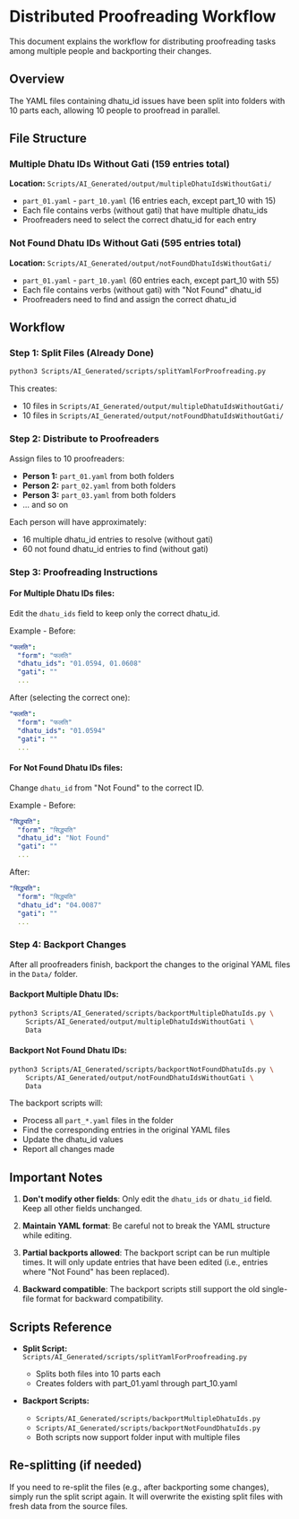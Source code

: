 # Distributed Proofreading Workflow

This document explains the workflow for distributing proofreading tasks among multiple people and backporting their changes.

## Overview

The YAML files containing dhatu_id issues have been split into folders with 10 parts each, allowing 10 people to proofread in parallel.

## File Structure

### Multiple Dhatu IDs Without Gati (159 entries total)
**Location:** `Scripts/AI_Generated/output/multipleDhatuIdsWithoutGati/`
- `part_01.yaml` - `part_10.yaml` (16 entries each, except part_10 with 15)
- Each file contains verbs (without gati) that have multiple dhatu_ids
- Proofreaders need to select the correct dhatu_id for each entry

### Not Found Dhatu IDs Without Gati (595 entries total)
**Location:** `Scripts/AI_Generated/output/notFoundDhatuIdsWithoutGati/`
- `part_01.yaml` - `part_10.yaml` (60 entries each, except part_10 with 55)
- Each file contains verbs (without gati) with "Not Found" dhatu_id
- Proofreaders need to find and assign the correct dhatu_id

## Workflow

### Step 1: Split Files (Already Done)
```bash
python3 Scripts/AI_Generated/scripts/splitYamlForProofreading.py
```

This creates:
- 10 files in `Scripts/AI_Generated/output/multipleDhatuIdsWithoutGati/`
- 10 files in `Scripts/AI_Generated/output/notFoundDhatuIdsWithoutGati/`

### Step 2: Distribute to Proofreaders

Assign files to 10 proofreaders:
- **Person 1:** `part_01.yaml` from both folders
- **Person 2:** `part_02.yaml` from both folders
- **Person 3:** `part_03.yaml` from both folders
- ... and so on

Each person will have approximately:
- 16 multiple dhatu_id entries to resolve (without gati)
- 60 not found dhatu_id entries to find (without gati)

### Step 3: Proofreading Instructions

#### For Multiple Dhatu IDs files:
Edit the `dhatu_ids` field to keep only the correct dhatu_id.

Example - Before:
```yaml
"फलति":
  "form": "फलति"
  "dhatu_ids": "01.0594, 01.0608"
  "gati": ""
  ...
```

After (selecting the correct one):
```yaml
"फलति":
  "form": "फलति"
  "dhatu_ids": "01.0594"
  "gati": ""
  ...
```

#### For Not Found Dhatu IDs files:
Change `dhatu_id` from "Not Found" to the correct ID.

Example - Before:
```yaml
"सिद्ध्यति":
  "form": "सिद्ध्यति"
  "dhatu_id": "Not Found"
  "gati": ""
  ...
```

After:
```yaml
"सिद्ध्यति":
  "form": "सिद्ध्यति"
  "dhatu_id": "04.0087"
  "gati": ""
  ...
```

### Step 4: Backport Changes

After all proofreaders finish, backport the changes to the original YAML files in the `Data/` folder.

#### Backport Multiple Dhatu IDs:
```bash
python3 Scripts/AI_Generated/scripts/backportMultipleDhatuIds.py \
    Scripts/AI_Generated/output/multipleDhatuIdsWithoutGati \
    Data
```

#### Backport Not Found Dhatu IDs:
```bash
python3 Scripts/AI_Generated/scripts/backportNotFoundDhatuIds.py \
    Scripts/AI_Generated/output/notFoundDhatuIdsWithoutGati \
    Data
```

The backport scripts will:
- Process all `part_*.yaml` files in the folder
- Find the corresponding entries in the original YAML files
- Update the dhatu_id values
- Report all changes made

## Important Notes

1. **Don't modify other fields**: Only edit the `dhatu_ids` or `dhatu_id` field. Keep all other fields unchanged.

2. **Maintain YAML format**: Be careful not to break the YAML structure while editing.

3. **Partial backports allowed**: The backport script can be run multiple times. It will only update entries that have been edited (i.e., entries where "Not Found" has been replaced).

4. **Backward compatible**: The backport scripts still support the old single-file format for backward compatibility.

## Scripts Reference

- **Split Script:** `Scripts/AI_Generated/scripts/splitYamlForProofreading.py`
  - Splits both files into 10 parts each
  - Creates folders with part_01.yaml through part_10.yaml

- **Backport Scripts:**
  - `Scripts/AI_Generated/scripts/backportMultipleDhatuIds.py`
  - `Scripts/AI_Generated/scripts/backportNotFoundDhatuIds.py`
  - Both scripts now support folder input with multiple files

## Re-splitting (if needed)

If you need to re-split the files (e.g., after backporting some changes), simply run the split script again. It will overwrite the existing split files with fresh data from the source files.
